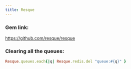 ```yaml
---
title: Resque
---
```


### Gem link:
https://github.com/resque/resque

### Clearing all the queues:
```rb
Resque.queues.each{|q| Resque.redis.del "queue:#{q}" }
```
